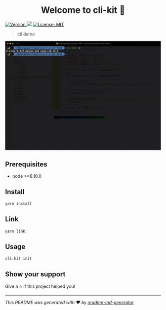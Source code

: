 <h1 align="center">Welcome to cli-kit 👋</h1>
<p>
  <a href="https://www.npmjs.com/package/cli-kit" target="_blank">
    <img alt="Version" src="https://img.shields.io/npm/v/cli-kit.svg">
  </a>
  <img src="https://img.shields.io/badge/node-%3E%3D8.10.0-blue.svg" />
  <a href="#" target="_blank">
    <img alt="License: MIT" src="https://img.shields.io/badge/License-MIT-yellow.svg" />
  </a>
</p>

> cli demo

![demo](./snapshots/demo.gif)

## Prerequisites

- node >=8.10.0

## Install

```sh
yarn install
```

## Link

```sh
yarn link
```

## Usage

```sh
cli-kit init
```

## Show your support

Give a ⭐️ if this project helped you!

***
_This README was generated with ❤️ by [readme-md-generator](https://github.com/kefranabg/readme-md-generator)_